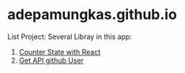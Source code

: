 # adepamungkas.github.io

List Project:
Several Libray in this app:
1. [Counter State with React ](https://adepamungkas.github.io/kriya/)
2. [Get API github User](https://adepamungkas.github.io/github-profile/)




